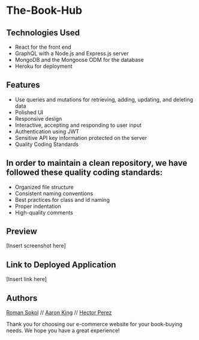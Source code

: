 # The-Book-Hub

## Technologies Used

- React for the front end
- GraphQL with a Node.js and Express.js server
- MongoDB and the Mongoose ODM for the database
- Heroku for deployment

## Features

- Use queries and mutations for retrieving, adding, updating, and deleting data
- Polished UI
- Responsive design
- Interactive, accepting and responding to user input
- Authentication using JWT
- Sensitive API key information protected on the server
- Quality Coding Standards

## In order to maintain a clean repository, we have followed these quality coding standards:

- Organized file structure
- Consistent naming conventions
- Best practices for class and id naming
- Proper indentation
- High-quality comments

## Preview

[Insert screenshot here]

## Link to Deployed Application

[Insert link here]

## Authors

[Roman Sokol](https://github.com/sokolroman) //
[Aaron King](https://github.com/Aaronpqking) //
[Hector Perez](https://github.com/noviceprogrammeroh)

Thank you for choosing our e-commerce website for your book-buying needs. We hope you have a great experience!
